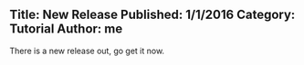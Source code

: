 Title: New Release
Published: 1/1/2016
Category: Tutorial
Author: me
---
There is a new release out, go get it now.